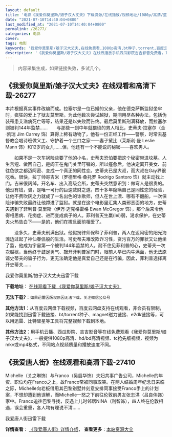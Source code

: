 ```yaml
---
layout: default
title: '电影《我爱你莫里斯/娘子汉大丈夫》下载资源/在线播放/视频地址/1080p/高清/蓝光'
date: "2021-07-10T14:40:04+0800"
last_modified_at: "2021-07-10T14:40:04+0800"
permalink: /26277/
categories: 电影
cover:
tags: 电影
keywords: '我爱你莫里斯/娘子汉大丈夫,在线免费看,1080p高清,bt种子,torrent,百度云盘,magnet,磁力链,迅雷下载资源'
description: '《我爱你莫里斯/娘子汉大丈夫》在线云播放手机西瓜影院吉吉影音免费看，1080p高清bd/hd未删减完整版和tc抢先枪版，mkv/mp4格式，附带bt/torrent种子、magnet/磁力链、百度云盘、网盘资源迅雷下载链接'
---
```


>内容采集生成，如果链接失效，多试几个。


## 《我爱你莫里斯/娘子汉大丈夫》在线观看和高清下载-26277

本片根据真实事件改编而成。拉塞尔是一位已婚的父亲，他在德克萨斯监狱坐牢时，疯狂的爱上了狱友莫里斯。为此他数次尝试越狱，期间用尽各种办法，包括伪装罹患艾滋病死亡等等，结果还是以失败而告终。最后莫里斯刑满释放，而拉塞尔则被判144年监禁&hellip;…　　与那些一到中年就猥琐的男人相比，史蒂夫&middot;拉塞尔（金&middot;凯瑞 Jim Carrey 饰）算得上稀有动物了，他有一份正经工作&mdash;—警察，时常去基督教会唱诗班做义工、守护着一个三口之家&mdash;—妻子黛比（莱斯利·曼 Leslie Mann 饰）和12岁的女儿……但，他还有一个不能说的秘密&mdash;—喜欢男人。</p>　　如果不是一次车祸险些要了他的小名，史蒂夫恐怕要把这个秘密带进坟墓。人生苦短、做回自己，是阎王在鬼门关里叮嘱的，所以痊愈后，他决定离开美女、前往色欲之都迈阿密、变成一个真正的同性恋。史蒂夫已是大叔，而大叔在Gay界很吃香。很快，拉丁帅哥吉米（罗德里格&middot;桑托罗 Rodrigo Santoro 饰）就主动找上门。吉米很阔绰，开名车、出入高级会所，史蒂夫突然意识到：做弯人是很贵的。他没有钱，骗，是唯一可行的巨速敛财之道。四十多年隐瞒自己是同性恋的经验，让他不费吹灰之力就成了一名出色的诈欺师，但人在世上漂、哪有不翻船，一次保险诈骗失败最终让他蹲进了监狱。就是在这个电影里汇集人类邪恶面的地方，史蒂夫遇到了菲利普&middot;莫里斯（伊万·迈克格雷格 Ewan McGregor 饰），那个后来令他得相思病、花痴症、进而变成疯子的人。菲利普天生羸(lei)弱，渴求保护，在史蒂夫火热告白下——是的，他们在撒旦面前相爱了。</p>　　没多久，史蒂夫刑满出狱。他假扮律师保释了菲利普，两人在迈阿密的阳光海滩边过起了神仙眷侣般的生活。可史蒂夫难改欺诈习性，贪污百万的罪状又让他坐了监，他成为宇宙第一个被判144年监禁的人。耐不住见菲利普的心，史蒂夫一次次越狱，当他终于鼓足勇气、敲开菲利普家门时，眼前人早已内牛满面，他无法原谅史蒂夫的骗子行为，更无法确定他是真爱自己还是在行骗，因此，菲利普选择离开史蒂夫&hellip;…


我爱你莫里斯/娘子汉大丈夫迅雷下载

**下载地址**： [在线观看下载 《我爱你莫里斯/娘子汉大丈夫》](https://www.993dy.com//vod-detail-id-21888.html) 


**无法下载?**：`如果迅雷因版权原因无法下载，关注微信公众号 `

**其他方法1**：从百度云网盘下载视频，百度云网盘支持在线观看，非会员有限制，如果能找到迅雷下载链接、bt/torrent种子、magnet磁力链接、e2dk链接等，可以用迅雷、比特彗星等工具将完整视频下载到本地。

**其他方法2**：用手机云播、西瓜影院、吉吉影音等在线免费观看《我爱你莫里斯/娘子汉大丈夫》，一般提供1080p高清、hd/bd高清视频、tc抢先版视频，视频为mkv或mp4格式，不同站点视频质量和播放速度不同。


## 《我爱唐人街》在线观看和高清下载-27410

Michelle（关之琳饰）与Franco（吴启华饰）夫妇共事广告公司，Michelle的年资、职位均在Franco之上，故Franco常被同事取笑。在两人结婚周年纪念日来临之际，Michelle向老板借用其巴黎别墅并刻意安排同事接受Franco手上的计划案，不想却遭到他误解，而Michelle一怒之下前往伦敦前男友张志洪（吕良伟饰）家中。Franco追往巴黎寻找，反遇上儿时邻居NINA（利智饰），四人终在伦敦相遇，误会重重，各人均有理说不清……


我爱唐人街迅雷下载

**详情查看**： [《我爱唐人街》详情介绍](/movie/27410/)， **查看更多**：[本站资源大全](/movie/t/all/)


